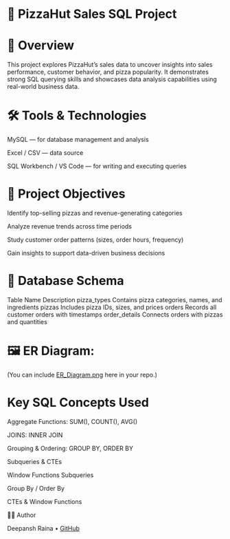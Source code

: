 # 🍕 PizzaHut Sales SQL Project










# 📘 Overview

This project explores PizzaHut’s sales data to uncover insights into sales performance, customer behavior, and pizza popularity.
It demonstrates strong SQL querying skills and showcases data analysis capabilities using real-world business data.

# 🛠️ Tools & Technologies

MySQL — for database management and analysis

Excel / CSV — data source

SQL Workbench / VS Code — for writing and executing queries

# 🎯 Project Objectives

Identify top-selling pizzas and revenue-generating categories

Analyze revenue trends across time periods

Study customer order patterns (sizes, order hours, frequency)

Gain insights to support data-driven business decisions

# 🧩 Database Schema
Table Name	Description
pizza_types	Contains pizza categories, names, and ingredients
pizzas	Includes pizza IDs, sizes, and prices
orders	Records all customer orders with timestamps
order_details	Connects orders with pizzas and quantities

# 🖼 ER Diagram:
(You can include [ER_Diagram.png](https://github.com/deepanshr07/PizzaHut-Sales-SQL-Project/blob/main/ERDiagram.png.png) here in your repo.)

# Key SQL Concepts Used

Aggregate Functions: SUM(), COUNT(), AVG()

JOINS: INNER JOIN

Grouping & Ordering: GROUP BY, ORDER BY

Subqueries & CTEs

Window Functions
Subqueries

Group By / Order By

CTEs & Window Functions

🧑‍💻 Author

Deepansh Raina
 • [GitHub](https://github.com/deepanshr07)

